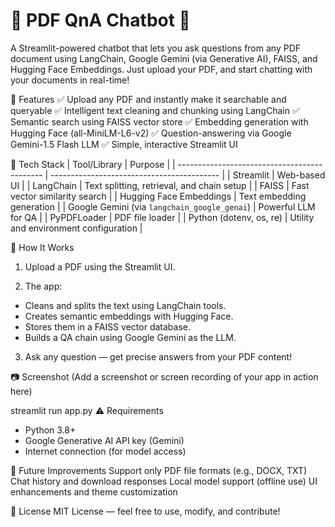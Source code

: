 # 📄 PDF QnA Chatbot 🤖
A Streamlit-powered chatbot that lets you ask questions from any PDF document using LangChain, Google Gemini (via Generative AI), FAISS, and Hugging Face Embeddings. Just upload your PDF, and start chatting with your documents in real-time!

🚀 Features
✅ Upload any PDF and instantly make it searchable and queryable
✅ Intelligent text cleaning and chunking using LangChain
✅ Semantic search using FAISS vector store
✅ Embedding generation with Hugging Face (all-MiniLM-L6-v2)
✅ Question-answering via Google Gemini-1.5 Flash LLM
✅ Simple, interactive Streamlit UI

🧠 Tech Stack
| Tool/Library                                 | Purpose                                    |
| -------------------------------------------- | ------------------------------------------ |
| Streamlit                                    | Web-based UI                               |
| LangChain                                    | Text splitting, retrieval, and chain setup |
| FAISS                                        | Fast vector similarity search              |
| Hugging Face Embeddings                      | Text embedding generation                  |
| Google Gemini (via `langchain_google_genai`) | Powerful LLM for QA                        |
| PyPDFLoader                                  | PDF file loader                            |
| Python (dotenv, os, re)                      | Utility and environment configuration      |


📂 How It Works
1. Upload a PDF using the Streamlit UI.

2. The app:
- Cleans and splits the text using LangChain tools.
- Creates semantic embeddings with Hugging Face.
- Stores them in a FAISS vector database.
- Builds a QA chain using Google Gemini as the LLM.
  
3. Ask any question — get precise answers from your PDF content!

📷 Screenshot
(Add a screenshot or screen recording of your app in action here)

streamlit run app.py
⚠️ Requirements
- Python 3.8+
- Google Generative AI API key (Gemini)
- Internet connection (for model access)

🙌 Future Improvements
Support only PDF file formats (e.g., DOCX, TXT)
Chat history and download responses
Local model support (offline use)
UI enhancements and theme customization

📄 License
MIT License — feel free to use, modify, and contribute!
